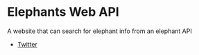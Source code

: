 # Elephants Web API 

A website that can search for elephant info from an elephant API

- [Twitter](https://twitter.com/ugo_codes)